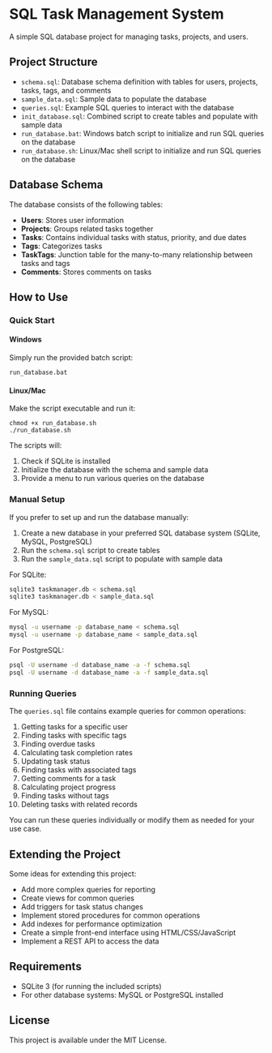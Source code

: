 # SQL Task Management System

A simple SQL database project for managing tasks, projects, and users.

## Project Structure

- `schema.sql`: Database schema definition with tables for users, projects, tasks, tags, and comments
- `sample_data.sql`: Sample data to populate the database
- `queries.sql`: Example SQL queries to interact with the database
- `init_database.sql`: Combined script to create tables and populate with sample data
- `run_database.bat`: Windows batch script to initialize and run SQL queries on the database
- `run_database.sh`: Linux/Mac shell script to initialize and run SQL queries on the database

## Database Schema

The database consists of the following tables:

- **Users**: Stores user information
- **Projects**: Groups related tasks together
- **Tasks**: Contains individual tasks with status, priority, and due dates
- **Tags**: Categorizes tasks
- **TaskTags**: Junction table for the many-to-many relationship between tasks and tags
- **Comments**: Stores comments on tasks

## How to Use

### Quick Start

#### Windows
Simply run the provided batch script:
```
run_database.bat
```

#### Linux/Mac
Make the script executable and run it:
```
chmod +x run_database.sh
./run_database.sh
```

The scripts will:
1. Check if SQLite is installed
2. Initialize the database with the schema and sample data
3. Provide a menu to run various queries on the database

### Manual Setup

If you prefer to set up and run the database manually:

1. Create a new database in your preferred SQL database system (SQLite, MySQL, PostgreSQL)
2. Run the `schema.sql` script to create tables
3. Run the `sample_data.sql` script to populate with sample data

For SQLite:
```bash
sqlite3 taskmanager.db < schema.sql
sqlite3 taskmanager.db < sample_data.sql
```

For MySQL:
```bash
mysql -u username -p database_name < schema.sql
mysql -u username -p database_name < sample_data.sql
```

For PostgreSQL:
```bash
psql -U username -d database_name -a -f schema.sql
psql -U username -d database_name -a -f sample_data.sql
```

### Running Queries

The `queries.sql` file contains example queries for common operations:

1. Getting tasks for a specific user
2. Finding tasks with specific tags
3. Finding overdue tasks
4. Calculating task completion rates
5. Updating task status
6. Finding tasks with associated tags
7. Getting comments for a task
8. Calculating project progress
9. Finding tasks without tags
10. Deleting tasks with related records

You can run these queries individually or modify them as needed for your use case.

## Extending the Project

Some ideas for extending this project:

- Add more complex queries for reporting
- Create views for common queries
- Add triggers for task status changes
- Implement stored procedures for common operations
- Add indexes for performance optimization
- Create a simple front-end interface using HTML/CSS/JavaScript
- Implement a REST API to access the data

## Requirements

- SQLite 3 (for running the included scripts)
- For other database systems: MySQL or PostgreSQL installed

## License

This project is available under the MIT License. 